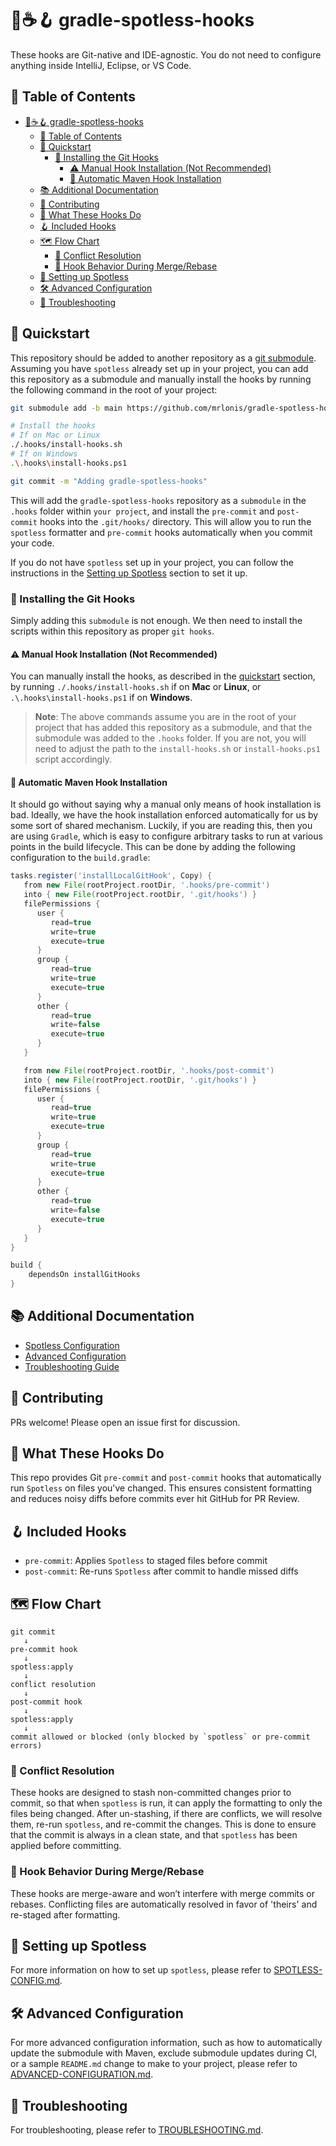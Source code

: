# 🧼☕🪝 gradle-spotless-hooks

These hooks are Git-native and IDE-agnostic. You do not need to configure anything inside IntelliJ, Eclipse, or VS Code.

## 📑 Table of Contents

- [🧼☕🪝 gradle-spotless-hooks](#-gradle-spotless-hooks)
  - [📑 Table of Contents](#-table-of-contents)
  - [🚀 Quickstart](#-quickstart)
    - [🔧 Installing the Git Hooks](#-installing-the-git-hooks)
      - [⚠️ Manual Hook Installation (Not Recommended)](#️-manual-hook-installation-not-recommended)
      - [🤖 Automatic Maven Hook Installation](#-automatic-maven-hook-installation)
  - [📚 Additional Documentation](#-additional-documentation)
  - [🤝 Contributing](#-contributing)
  - [🧩 What These Hooks Do](#-what-these-hooks-do)
  - [🪝 Included Hooks](#-included-hooks)
  - [🗺️ Flow Chart](#️-flow-chart)
    - [🔀 Conflict Resolution](#-conflict-resolution)
    - [🧭 Hook Behavior During Merge/Rebase](#-hook-behavior-during-mergerebase)
  - [🧼 Setting up Spotless](#-setting-up-spotless)
  - [🛠️ Advanced Configuration](#️-advanced-configuration)
  - [🧯 Troubleshooting](#-troubleshooting)

## 🚀 Quickstart

This repository should be added to another repository as a [git submodule](https://git-scm.com/book/en/v2/Git-Tools-Submodules). Assuming you have `spotless` already set up in your project, you can add this repository as a submodule and manually install the hooks by running the following command in the root of your project:

```sh
git submodule add -b main https://github.com/mrlonis/gradle-spotless-hooks.git .hooks/

# Install the hooks
# If on Mac or Linux
./.hooks/install-hooks.sh
# If on Windows
.\.hooks\install-hooks.ps1

git commit -m "Adding gradle-spotless-hooks"
```

This will add the `gradle-spotless-hooks` repository as a `submodule` in the `.hooks` folder within `your project`, and install the `pre-commit` and `post-commit` hooks into the `.git/hooks/` directory. This will allow you to run the `spotless` formatter and `pre-commit` hooks automatically when you commit your code.

If you do not have `spotless` set up in your project, you can follow the instructions in the [Setting up Spotless](#-setting-up-spotless) section to set it up.

### 🔧 Installing the Git Hooks

Simply adding this `submodule` is not enough. We then need to install the scripts within this repository as proper `git hooks`.

#### ⚠️ Manual Hook Installation (Not Recommended)

You can manually install the hooks, as described in the [quickstart](#-quickstart) section, by running `./.hooks/install-hooks.sh` if on **Mac** or **Linux**, or `.\.hooks\install-hooks.ps1` if on **Windows**.

> **Note**: The above commands assume you are in the root of your project that has added this repository as a submodule, and that the submodule was added to the `.hooks` folder. If you are not, you will need to adjust the path to the `install-hooks.sh` or `install-hooks.ps1` script accordingly.

#### 🤖 Automatic Maven Hook Installation

It should go without saying why a manual only means of hook installation is bad. Ideally, we have the hook installation enforced automatically for us by some sort of shared mechanism. Luckily, if you are reading this, then you are using `Gradle`, which is easy to configure arbitrary tasks to run at various points in the build lifecycle. This can be done by adding the following configuration to the `build.gradle`:

```groovy
tasks.register('installLocalGitHook', Copy) {
   from new File(rootProject.rootDir, '.hooks/pre-commit')
   into { new File(rootProject.rootDir, '.git/hooks') }
   filePermissions {
      user {
         read=true
         write=true
         execute=true
      }
      group {
         read=true
         write=true
         execute=true
      }
      other {
         read=true
         write=false
         execute=true
      }
   }

   from new File(rootProject.rootDir, '.hooks/post-commit')
   into { new File(rootProject.rootDir, '.git/hooks') }
   filePermissions {
      user {
         read=true
         write=true
         execute=true
      }
      group {
         read=true
         write=true
         execute=true
      }
      other {
         read=true
         write=false
         execute=true
      }
   }
}

build {
    dependsOn installGitHooks
}
```

## 📚 Additional Documentation

- [Spotless Configuration](./docs/SPOTLESS-CONFIG.md)
- [Advanced Configuration](./docs/ADVANCED-CONFIGURATION.md)
- [Troubleshooting Guide](./docs/TROUBLESHOOTING.md)

## 🤝 Contributing

PRs welcome! Please open an issue first for discussion.

## 🧩 What These Hooks Do

This repo provides Git `pre-commit` and `post-commit` hooks that automatically run `Spotless` on files you've changed. This ensures consistent formatting and reduces noisy diffs before commits ever hit GitHub for PR Review.

## 🪝 Included Hooks

- `pre-commit`: Applies `Spotless` to staged files before commit
- `post-commit`: Re-runs `Spotless` after commit to handle missed diffs

## 🗺️ Flow Chart

```pqsql
git commit
   ↓
pre-commit hook
   ↓
spotless:apply
   ↓
conflict resolution
   ↓
post-commit hook
   ↓
spotless:apply
   ↓
commit allowed or blocked (only blocked by `spotless` or pre-commit errors)
```

### 🔀 Conflict Resolution

These hooks are designed to stash non-committed changes prior to commit, so that when `spotless` is run, it can apply the formatting to only the files being changed. After un-stashing, if there are conflicts, we will resolve them, re-run `spotless`, and re-commit the changes. This is done to ensure that the commit is always in a clean state, and that `spotless` has been applied before committing.

### 🧭 Hook Behavior During Merge/Rebase

These hooks are merge-aware and won’t interfere with merge commits or rebases. Conflicting files are automatically resolved in favor of 'theirs' and re-staged after formatting.

## 🧼 Setting up Spotless

For more information on how to set up `spotless`, please refer to [SPOTLESS-CONFIG.md](./docs/SPOTLESS-CONFIG.md).

## 🛠️ Advanced Configuration

For more advanced configuration information, such as how to automatically update the submodule with Maven, exclude submodule updates during CI, or a sample `README.md` change to make to your project, please refer to [ADVANCED-CONFIGURATION.md](./docs/ADVANCED-CONFIGURATION.md).

## 🧯 Troubleshooting

For troubleshooting, please refer to [TROUBLESHOOTING.md](./docs/TROUBLESHOOTING.md).
